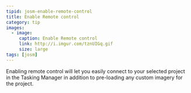 ```yaml
---
tipid: josm-enable-remote-control
title: Enable Remote control
category: tip
images:
  - image:
     caption: Enable Remote control
     link: http://i.imgur.com/tznUIGq.gif
     size: large
tags: [josm]
---
```


Enabling remote control will let you easily connect to your selected project in the Tasking Manager in addition to pre-loading any custom imagery for the project.
